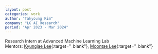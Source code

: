 ```yaml
---
layout: post
categories: work
author: "Takyoung Kim"
company: "LG AI Research"
period: "Apr 2023 - Mar 2024"
---
```


Research Intern at Advanced Machine Learning Lab <br>
Mentors: [Kyungjae Lee](https://lkj0509.github.io/){:target="_blank"}, [Moontae Lee](https://moontae.people.uic.edu/){:target="_blank"}